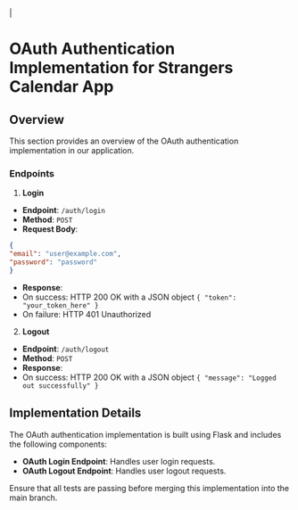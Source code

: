 |
# OAuth Authentication Implementation for Strangers Calendar App

## Overview
This section provides an overview of the OAuth authentication implementation in our application.

### Endpoints

1. **Login**
- **Endpoint**: `/auth/login`
- **Method**: `POST`
- **Request Body**:
```json
{
"email": "user@example.com",
"password": "password"
}
```
- **Response**:
- On success: HTTP 200 OK with a JSON object `{ "token": "your_token_here" }`
- On failure: HTTP 401 Unauthorized

2. **Logout**
- **Endpoint**: `/auth/logout`
- **Method**: `POST`
- **Response**:
- On success: HTTP 200 OK with a JSON object `{ "message": "Logged out successfully" }`

## Implementation Details
The OAuth authentication implementation is built using Flask and includes the following components:

- **OAuth Login Endpoint**: Handles user login requests.
- **OAuth Logout Endpoint**: Handles user logout requests.

Ensure that all tests are passing before merging this implementation into the main branch.